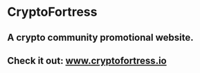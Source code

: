 # CryptoFortress
## A crypto community promotional website. 

## Check it out: www.cryptofortress.io
